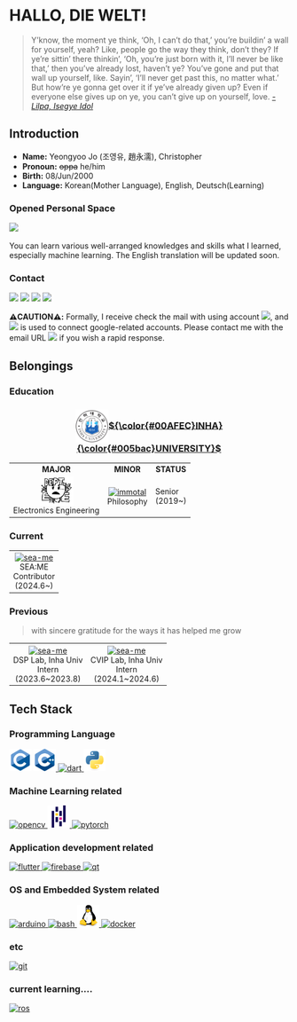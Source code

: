 # HALLO, DIE WELT!

> Y’know, the moment ye think, ‘Oh, I can’t do that,’ you’re buildin’ a wall for yourself, yeah? Like, people go the way they think, don’t they? If ye’re sittin’ there thinkin’, ‘Oh, you’re just born with it, I’ll never be like that,’ then you’ve already lost, haven’t ye? You’ve gone and put that wall up yourself, like. Sayin’, ‘I’ll never get past this, no matter what.’ But how’re ye gonna get over it if ye’ve already given up? Even if everyone else gives up on ye, you can’t give up on yourself, love.
>  *<a href = "https://www.youtube.com/watch?v=LbdhUTJBxdQ">-Lilpa, Isegye Idol</a>*

## Introduction
- **Name:** Yeongyoo Jo (조영유, 趙永濡), Christopher
- **Pronoun:** ~~oppa~~ he/him 
- **Birth:** 08/Jun/2000
- **Language:** Korean(Mother Language), English, Deutsch(Learning)

### Opened Personal Space
<a href = "https://velog.io/@jo49973477/posts">
<img src="https://img.shields.io/badge/jo49973477-20C997?style=for-the-badge&logo=velog&logoColor=white">
</a>

You can learn various well-arranged knowledges and skills what I learned, especially machine learning.
The English translation will be updated soon.

### Contact

 <img src="https://img.shields.io/badge/jo49973477@naver.com-76BB21?style=plastic&logo=mailbox.org&logoColor=white"> <img src="https://img.shields.io/badge/hospitaloflove123@gmail.com-EA4335?style=plastic&logo=gmail&logoColor=white"> <a href = "https://www.instagram.com/propane38/" ><img src="https://img.shields.io/badge/propane38-E4405F?style=plastic&logo=instagram&logoColor=white&link=https://www.instagram.com/propane38/"></a> <a href = "https://www.linkedin.com/in/yeongyoo-jo-491b472a4/" ><img src="https://img.shields.io/badge/Yeongyoo Jo-0A66C2?style=plastic&logo=linkedin&logoColor=white"></a>

**⚠️CAUTION⚠️:** Formally, I receive check the mail with using account <img src="https://img.shields.io/badge/jo49973477@naver.com-76BB21?style=plastic&logo=mailbox.org&logoColor=white">, and <img src="https://img.shields.io/badge/hospitaloflove123@gmail.com-EA4335?style=plastic&logo=gmail&logoColor=white"> is used to connect google-related accounts. Please contact me with the email URL  <img src="https://img.shields.io/badge/jo49973477@naver.com-76BB21?style=plastic&logo=mailbox.org&logoColor=white"> if you wish a rapid response.


## Belongings
### Education
<a href= "https://www.inha.ac.kr/kr/index.do">
<h3 align="center"><img src="pics/inha.svg" width="60px;" alt="großinha" align="center"/>${\color{#00AFEC}INHA} {\color{#005bac}UNIVERSITY}$</h3>
</a>
<table align="center">
  </tr>
  <tr>
   <td align = "center" >
   <b>MAJOR</b>
   </td>
   <td align = "center" >
   <b>MINOR</b>
   </td>
   <td align = "center" >
   <b>STATUS</b>
   </td>
  </tr>
  <tr>
   <td align = "center" >
    <a href="https://ee.inha.ac.kr/ee/index.do"><img src="pics/elec.png" width="60px;" alt="strongest" align="center"/> </a><br />
    Electronics Engineering
   </td>
   <td align = "center" >
   <a href="https://philosophy.inha.ac.kr/philosophy/index.do"><img src="https://i.namu.wiki/i/sBa_bFLdz85AujNtOO2vLMYdqzosKIyIkodmKdx3Ymz975Om-kF3p68Y0kpd6-KonQ0LPZ1xU2_Q5ijmlfCGYRrllrIla2y7QHjFJKmoiUytlpyMiypX8_JdPI38eibrtXtzZ7NGT6D1ODviSKSc4g.webp" width="60px;" alt="immotal" align="center"/> </a><br/>
   Philosophy
   </td>
   <td>
   Senior<br />(2019~)
   </td>
  </tr>
</table>
</p align="center">

### Current
<center>
<table align="center">
  </tr>
  <tr>
   <td align="center">
   <a href="https://seame.space/"><img src="https://avatars.githubusercontent.com/u/107686383?s=200&v=4" width="80px;" alt="sea-me" align="center"/> </a> <br/>
   SEA:ME <br/>
   Contributor <br/>
   (2024.6~)
   </td>
  </tr>
</table>
</center>

### Previous
> with sincere gratitude for the ways it has helped me grow

<center>
<table align="center">
  </tr>
  <tr>
   <td align="center"'>
   <a href="https://dsp.inha.ac.kr/"><img src="https://avatars.githubusercontent.com/u/56786369?s=200&v=4" width="80px;" alt="sea-me" align="center"/></a> <br/>
   DSP Lab, Inha Univ <br/>
   Intern <br/>
   (2023.6~2023.8)
   </td>
   <td align="center">
   <a href="https://cvip.inha.ac.kr/"><img src="https://cvip.inha.ac.kr/img/logo_long.png" width="100px;" alt="sea-me" align="center"/></a> <br/>
   CVIP Lab, Inha Univ <br/>
   Intern <br/>
   (2024.1~2024.6)
   </td>
  </tr>
</table>
</center>

## Tech Stack

### Programming Language
 <a href="https://www.cprogramming.com/" target="_blank" rel="noreferrer"> <img src="https://raw.githubusercontent.com/devicons/devicon/master/icons/c/c-original.svg" alt="c" width="40" height="40"/></a>
 <a href="https://www.w3schools.com/cpp/" target="_blank" rel="noreferrer"> <img src="https://raw.githubusercontent.com/devicons/devicon/master/icons/cplusplus/cplusplus-original.svg" alt="cplusplus" width="40" height="40"/> </a> 
 <a href="https://dart.dev" target="_blank" rel="noreferrer"> <img src="https://www.vectorlogo.zone/logos/dartlang/dartlang-icon.svg" alt="dart" width="40" height="40"/> </a>
 <a href="https://www.python.org" target="_blank" rel="noreferrer"> <img src="https://raw.githubusercontent.com/devicons/devicon/master/icons/python/python-original.svg" alt="python" width="40" height="40"/> </a>
 

### Machine Learning related
<a href="https://opencv.org/" target="_blank" rel="noreferrer"> <img src="https://www.vectorlogo.zone/logos/opencv/opencv-icon.svg" alt="opencv" width="40" height="40"/> </a>
<a href="https://pandas.pydata.org/" target="_blank" rel="noreferrer"> <img src="https://raw.githubusercontent.com/devicons/devicon/2ae2a900d2f041da66e950e4d48052658d850630/icons/pandas/pandas-original.svg" alt="pandas" width="40" height="40"/> </a>
<a href="https://pytorch.org/" target="_blank" rel="noreferrer"> <img src="https://www.vectorlogo.zone/logos/pytorch/pytorch-icon.svg" alt="pytorch" width="40" height="40"/> </a>

### Application development related
<a href="https://flutter.dev" target="_blank" rel="noreferrer"> <img src="https://www.vectorlogo.zone/logos/flutterio/flutterio-icon.svg" alt="flutter" width="40" height="40"/> </a>
<a href="https://firebase.google.com/" target="_blank" rel="noreferrer"> <img src="https://www.vectorlogo.zone/logos/firebase/firebase-icon.svg" alt="firebase" width="40" height="40"/> </a>
<a href="https://www.qt.io/" target="_blank" rel="noreferrer"> <img src="https://upload.wikimedia.org/wikipedia/commons/0/0b/Qt_logo_2016.svg" alt="qt" width="40" height="40"/> </a>

### OS and Embedded System related
<a href="https://www.arduino.cc/" target="_blank" rel="noreferrer"> <img src="https://cdn.worldvectorlogo.com/logos/arduino-1.svg" alt="arduino" width="40" height="40"/> </a>
<a href="https://www.gnu.org/software/bash/" target="_blank" rel="noreferrer"> <img src="https://www.vectorlogo.zone/logos/gnu_bash/gnu_bash-icon.svg" alt="bash" width="40" height="40"/> </a>
<a href="https://www.linux.org/" target="_blank" rel="noreferrer"> <img src="https://raw.githubusercontent.com/devicons/devicon/master/icons/linux/linux-original.svg" alt="linux" width="40" height="40"/> </a>
<a href="https://www.docker.com/" target="_blank" rel="noreferrer"> <img src="https://www.vectorlogo.zone/logos/docker/docker-icon.svg" alt="docker" width="40" height="40"/> </a>

### etc
<a href="https://git-scm.com/" target="_blank" rel="noreferrer"> <img src="https://www.vectorlogo.zone/logos/git-scm/git-scm-icon.svg" alt="git" width="40" height="40"/> </a>

### current learning....
<a href="https://www.ros.org/" target="_blank" rel="noreferrer"> <img src="https://www.vectorlogo.zone/logos/ros/ros-icon.svg" alt="ros" width="40" height="40"/> </a>

